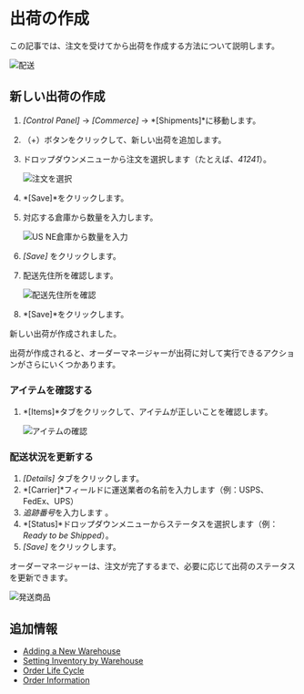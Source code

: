 # 出荷の作成

この記事では、注文を受けてから出荷を作成する方法について説明します。

![配送](./creating-a-shipment/images/01.png)

## 新しい出荷の作成

1.  *[Control Panel]* → *[Commerce]* → *[Shipments]*に移動します。

2.  （+）ボタンをクリックして、新しい出荷を追加します。

3.  ドロップダウンメニューから注文を選択します（たとえば、*41241*）。

    ![注文を選択](./creating-a-shipment/images/02.png)

4.  *[Save]*をクリックします。

5.  対応する倉庫から数量を入力します。

    ![US NE倉庫から数量を入力](./creating-a-shipment/images/03.png)

6.  *[Save]* をクリックします。

7.  配送先住所を確認します。

    ![配送先住所を確認](./creating-a-shipment/images/04.png)

8.  *[Save]*をクリックします。

新しい出荷が作成されました。

出荷が作成されると、オーダーマネージャーが出荷に対して実行できるアクションがさらにいくつかあります。

### アイテムを確認する

1.  *[Items]*タブをクリックして、アイテムが正しいことを確認します。

    ![アイテムの確認](./creating-a-shipment/images/05.png)

### 配送状況を更新する

1.  *[Details]* タブをクリックします。
2.  *[Carrier]*フィールドに運送業者の名前を入力します（例：USPS、FedEx、UPS）
3.  *追跡番号*を入力します 。
4.  *[Status]*ドロップダウンメニューからステータスを選択します（例：*Ready to be Shipped*）。
5.  *[Save]* をクリックします。

オーダーマネージャーは、注文が完了するまで、必要に応じて出荷のステータスを更新できます。

![発送商品](./creating-a-shipment/images/06.png)

## 追加情報

  - [Adding a New Warehouse](../../managing-a-catalog/managing-inventory/adding-a-new-warehouse.md)
  - [Setting Inventory by Warehouse](../../managing-a-catalog/managing-inventory/setting-inventory-by-warehouse.md)
  - [Order Life Cycle](../order-management/order-life-cycle.md)
  - [Order Information](../order-management/order-information.md)
